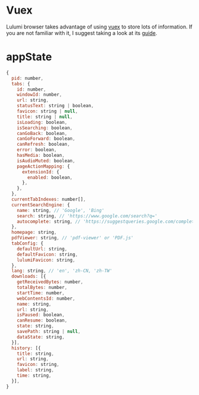 # Vuex

Lulumi browser takes advantage of using [vuex](https://github.com/vuejs/vuex) to store lots of information. If you are not familiar with it, I suggest taking a look at its [guide](https://vuex.vuejs.org/).

# appState

```javascript
{
  pid: number,
  tabs: {
    id: number,
    windowId: number,
    url: string,
    statusText: string | boolean,
    favicon: string | null,
    title: string | null,
    isLoading: boolean,
    isSearching: boolean,
    canGoBack: boolean,
    canGoForward: boolean,
    canRefresh: boolean,
    error: boolean,
    hasMedia: boolean,
    isAudioMuted: boolean,
    pageActionMapping: {
      extensionId: {
        enabled: boolean,
      },
    },
  },
  currentTabIndexes: number[],
  currentSearchEngine: {
    name: string, // 'Google', 'Bing'
    search: string, // 'https://www.google.com/search?q='
    autocomplete: string, // 'https://suggestqueries.google.com/complete/search?client=youtube&q='
  },
  homepage: string,
  pdfViewer: string, // 'pdf-viewer' or 'PDF.js'
  tabConfig: {
    defaultUrl: string,
    defaultFavicon: string,
    lulumiFavicon: string,
  },
  lang: string, // 'en', 'zh-CN, 'zh-TW'
  downloads: [{
    getReceivedBytes: number,
    totalBytes: number,
    startTime: number,
    webContentsId: number,
    name: string,
    url: string,
    isPaused: boolean,
    canResume: boolean,
    state: string,
    savePath: string | null,
    dataState: string,
  }],
  history: [{
    title: string,
    url: string,
    favicon: string,
    label: string,
    time: string,
  }],
}
```
